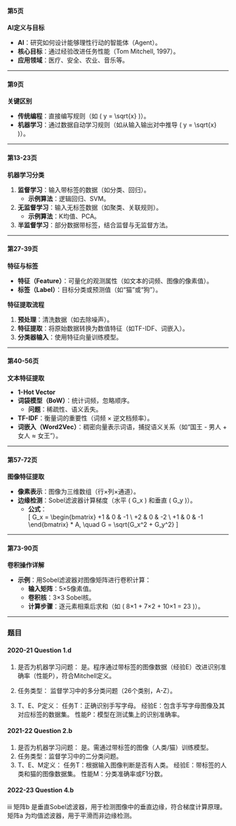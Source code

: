 #### **第5页**
**AI定义与目标**
- **AI**：研究如何设计能够理性行动的智能体（Agent）。
- **核心目标**：通过经验改进任务性能（Tom Mitchell, 1997）。
- **应用领域**：医疗、安全、农业、音乐等。

---

#### **第9页**
**关键区别**
- **传统编程**：直接编写规则（如 \( y = \sqrt{x} \)）。
- **机器学习**：通过数据自动学习规则（如从输入输出对中推导 \( y = \sqrt{x} \)）。

---

#### **第13-23页**
**机器学习分类**
1. **监督学习**：输入带标签的数据（如分类、回归）。
    - **示例算法**：逻辑回归、SVM。
2. **无监督学习**：输入无标签数据（如聚类、关联规则）。
    - **示例算法**：K均值、PCA。
3. **半监督学习**：部分数据带标签，结合监督与无监督方法。

---

#### **第27-39页**
**特征与标签**
- **特征（Feature）**：可量化的观测属性（如文本的词频、图像的像素值）。
- **标签（Label）**：目标分类或预测值（如“猫”或“狗”）。

**特征提取流程**
1. **预处理**：清洗数据（如去除噪声）。
2. **特征提取**：将原始数据转换为数值特征（如TF-IDF、词嵌入）。
3. **分类器输入**：使用特征向量训练模型。

---

#### **第40-56页**
**文本特征提取**
- **1-Hot Vector**
- **词袋模型（BoW）**：统计词频，忽略顺序。
    - **问题**：稀疏性、语义丢失。
- **TF-IDF**：衡量词的重要性（词频 × 逆文档频率）。
- **词嵌入（Word2Vec）**：稠密向量表示词语，捕捉语义关系（如“国王 - 男人 + 女人 ≈ 女王”）。

---

#### **第57-72页**

**图像特征提取**
- **像素表示**：图像为三维数组（行×列×通道）。
- **边缘检测**：Sobel滤波器计算梯度（水平 \( G_x \) 和垂直 \( G_y \)）。
    - **公式**：  
      \[
      G_x = \begin{bmatrix} +1 & 0 & -1 \\ +2 & 0 & -2 \\ +1 & 0 & -1 \end{bmatrix} * A, \quad G = \sqrt{G_x^2 + G_y^2}
      \]

---

#### **第73-90页**
**卷积操作详解**
- **示例**：用Sobel滤波器对图像矩阵进行卷积计算：
    - **输入矩阵**：5×5像素值。
    - **卷积核**：3×3 Sobel核。
    - **计算步骤**：逐元素相乘后求和（如 \( 8×1 + 7×2 + 10×1 = 23 \)）。

---

### 题目

#### 2020-21 Question 1.d

1. 是否为机器学习问题：
  是。程序通过带标签的图像数据（经验E）改进识别准确率（性能P），符合Mitchell定义。

2. 任务类型：
  监督学习中的多分类问题（26个类别，A-Z）。

3. T、E、P定义：
  任务T：正确识别手写字母。
  经验E：包含手写字母图像及其对应标签的数据集。
  性能P：模型在测试集上的识别准确率。

#### 2021-22 Question 2.b

1. 是否为机器学习问题：
  是。需通过带标签的图像（人类/猫）训练模型。
2. 任务类型：监督学习中的二分类问题。
3. T、E、M定义：
  任务T：根据输入图像判断是否有人类。
  经验E：带标签的人类和猫的图像数据集。
  性能M：分类准确率或F1分数。

#### 2022-23 Question 4.b

iii
  矩阵b 是垂直Sobel滤波器，用于检测图像中的垂直边缘，符合梯度计算原理。
  矩阵a 为均值滤波器，用于平滑而非边缘检测。